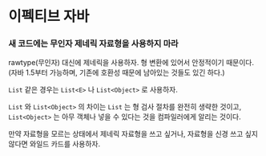 # 이펙티브 자바


### 새 코드에는 무인자 제네릭 자료형을 사용하지 마라
rawtype(무인자) 대신에 제네릭을 사용하자. 형 변환에 있어서 안정적이기 때문이다. (자바 1.5부터 가능하며, 기존에 호환성 때문에 남아있는 것들도 있긴 하다.)

`List` 같은 경우는 `List<E>` 나 `List<Object>` 로 사용하자.

`List` 와 `List<Object>` 의 차이는 `List` 는 형 검사 절차를 완전히 생략한 것이고, `List<Object>` 는 아무 객체나 넣을 수 있다는 것을 컴파일러에게 알리는 것이다.

만약 자료형을 모르는 상태에서 제네릭 자료형을 쓰고 싶거나, 자료형을 신경 쓰고 싶지 않다면 와일드 카드를 사용하자.
